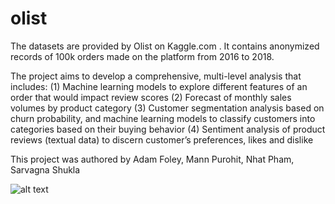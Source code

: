 # olist
The datasets are provided by Olist on Kaggle.com . It contains anonymized records of 100k orders made on the platform from 2016 to 2018.


The project aims to develop a comprehensive, multi-level analysis that includes:
(1) Machine learning models to explore different features of an order that would impact review scores
(2) Forecast of monthly sales volumes by product category
(3) Customer segmentation analysis based on churn probability, and machine learning models to classify customers into
categories based on their buying behavior
(4) Sentiment analysis of product reviews (textual data) to discern customer’s preferences, likes and dislike

This project was authored by Adam Foley, Mann Purohit, Nhat Pham, Sarvagna Shukla

![alt text](https://storage.googleapis.com/kaggle-datasets-images/78342/179673/4051e8a3f3a6562f956b80977db4dcd1/dataset-cover.png?t=2018-11-16-16-45-14)
